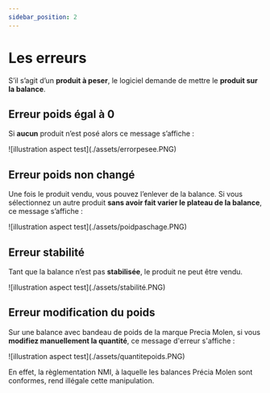 ```yaml
---
sidebar_position: 2
---
```


# Les erreurs

S’il s’agit d’un **produit à peser**, le logiciel demande de mettre le **produit sur la balance**.

## Erreur poids égal à 0
Si **aucun** produit n’est posé alors ce message s’affiche : 

<div className="contenaireImg">
    ![illustration aspect test](./assets/errorpesee.PNG)
</div>

## Erreur poids non changé

Une fois le produit vendu, vous pouvez l’enlever de la balance.
Si vous sélectionnez un autre produit **sans avoir fait varier le plateau de la balance**, ce message s’affiche :

<div className="contenaireImg">
    ![illustration aspect test](./assets/poidpaschage.PNG)
</div>

## Erreur stabilité

Tant que la balance n’est pas **stabilisée**, le produit ne peut être vendu.

<div className="contenaireImg">
    ![illustration aspect test](./assets/stabilité.PNG)
</div>

## Erreur modification du poids

Sur une balance avec bandeau de poids de la marque Precia Molen, si vous **modifiez manuellement la quantité**, ce message d'erreur s'affiche : 

<div className="contenaireImg">
    ![illustration aspect test](./assets/quantitepoids.PNG)
</div>

En effet, la règlementation NMI, à laquelle les balances Précia Molen sont conformes, rend illégale cette manipulation.